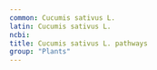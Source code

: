 ```yaml
---
common: Cucumis sativus L.
latin: Cucumis sativus L.
ncbi: 
title: Cucumis sativus L. pathways
group: "Plants"
---
```

